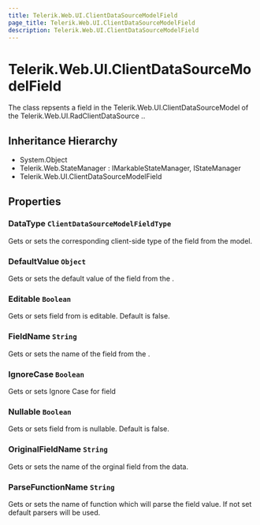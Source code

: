 ```yaml
---
title: Telerik.Web.UI.ClientDataSourceModelField
page_title: Telerik.Web.UI.ClientDataSourceModelField
description: Telerik.Web.UI.ClientDataSourceModelField
---
```


# Telerik.Web.UI.ClientDataSourceModelField

The class repsents a field in the Telerik.Web.UI.ClientDataSourceModel of the Telerik.Web.UI.RadClientDataSource ..

## Inheritance Hierarchy

* System.Object
* Telerik.Web.StateManager : IMarkableStateManager, IStateManager
* Telerik.Web.UI.ClientDataSourceModelField

## Properties

###  DataType `ClientDataSourceModelFieldType`

Gets or sets the corresponding client-side type of the field from the model.

###  DefaultValue `Object`

Gets or sets the default value of the field from the .

###  Editable `Boolean`

Gets or sets field from  is editable. Default is false.

###  FieldName `String`

Gets or sets the name of the field from the .

###  IgnoreCase `Boolean`

Gets or sets Ignore Case for field

###  Nullable `Boolean`

Gets or sets field from  is nullable. Default is false.

###  OriginalFieldName `String`

Gets or sets the name of the orginal field from the data.

###  ParseFunctionName `String`

Gets or sets the name of function which will parse the field value. If not set default parsers will be used.

